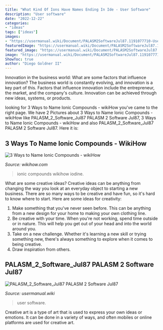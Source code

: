 ```yaml
---
title: "What Kind Of Ions Have Names Ending In Ide - User Software"
description: "User software"
date: "2022-12-22"
categories:
- "ideas"
tags: ["ideas"]
images:
- "https://usermanual.wiki/Document/PALASM2SoftwareJul87.1191077710-User-Guide-Page-1.png"
featuredImage: "https://usermanual.wiki/Document/PALASM2SoftwareJul87.1191077710-User-Guide-Page-1.png"
featured_image: "https://usermanual.wiki/Document/PALASM2SoftwareJul87.1191077710-User-Guide-Page-1.png"
image: "https://usermanual.wiki/Document/PALASM2SoftwareJul87.1191077710-User-Guide-Page-1.png"
ShowToc: true
author: "Diego Goldner II"
---
```



Innovation in the business world: What are some factors that influence innovation?
The business world is constantly evolving, and innovation is a key part of this. Factors that influence innovation include the entrepreneur, the market, and the company's culture. Innovation can be achieved through new ideas, systems, or products.

	

		
looking for 3 Ways to Name Ionic Compounds - wikiHow you've came to the right page. We have 2 Pictures about 3 Ways to Name Ionic Compounds - wikiHow like PALASM_2_Software_Jul87 PALASM 2 Software Jul87, 3 Ways to Name Ionic Compounds - wikiHow and also PALASM_2_Software_Jul87 PALASM 2 Software Jul87. Here it is:
		
    
## 3 Ways To Name Ionic Compounds - WikiHow

<img loading=lazy src="https://www.wikihow.com/images/thumb/3/3a/Name-Ionic-Compounds-Step-4.jpg/aid1315723-v4-700px-Name-Ionic-Compounds-Step-4.jpg" onerror="this.onerror=null;this.src='https://tse1.mm.bing.net/th?id=OIP.cMHGLcFF000exJgcXI9yewHaF7&amp;pid=15.1';" alt="3 Ways to Name Ionic Compounds - wikiHow">

_Source: wikihow.com_

>ionic compounds wikihow iodine. 

	

What are some creative ideas?
Creative ideas can be anything from changing the way you look at an everyday object to starting a new business. There are so many ways to be creative and have fun, so it's hard to know where to start. Here are some ideas for creativity: 
1. Make something that you've never seen before. This can be anything from a new design for your home to making your own clothing line. 
2. Be creative with your time. When you're not working, spend time outside or in nature. This will help you get out of your head and into the world around you. 
3. Take on a new challenge. Whether it's learning a new skill or trying something new, there's always something to explore when it comes to being creative. 
4. Draw inspiration from others.

    
## PALASM_2_Software_Jul87 PALASM 2 Software Jul87

<img loading=lazy src="https://usermanual.wiki/Document/PALASM2SoftwareJul87.1191077710-User-Guide-Page-1.png" onerror="this.onerror=null;this.src='https://tse1.mm.bing.net/th?id=OIP.dFwMV2iNJD-YRRtPrpqjnwHaJk&amp;pid=15.1';" alt="PALASM_2_Software_Jul87 PALASM 2 Software Jul87">

_Source: usermanual.wiki_

>user software. 

	

Creative art is a type of art that is used to express your own ideas or emotions. It can be done in a variety of ways, and often mobiles or online platforms are used for creative art.

